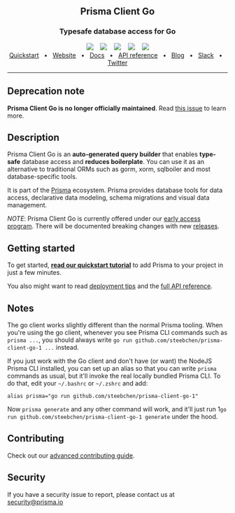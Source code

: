

<div align="center">
    <h2>Prisma Client Go</h2>
    <p><h3 align="center">Typesafe database access for Go</h3></p>
    <div>
        <a href="https://github.com/steebchen/prisma-client-go-1/releases"><img src="https://img.shields.io/github/v/release/steebchen/prisma-client-go-1" /></a>
        <span>&nbsp;&nbsp;</span>
        <a href="https://github.com/steebchen/prisma-client-go-1/actions/workflows/test.yml"><img src="https://github.com/steebchen/prisma-client-go-1/actions/workflows/test.yml/badge.svg" /></a>
        <span>&nbsp;&nbsp;</span>
        <a href="#contributing"><img src="https://img.shields.io/badge/PRs-welcome-brightgreen.svg" /></a>
        <span>&nbsp;&nbsp;</span>
        <a href="./LICENSE"><img src="https://img.shields.io/github/license/steebchen/prisma-client-go-1" /></a>
        <span>&nbsp;&nbsp;</span>
        <a href="https://slack.prisma.io/"><img src="https://img.shields.io/badge/chat-on%20slack-blue.svg" /></a>
    </div>
    <div>
        <a href="./docs/quickstart.md">Quickstart</a>
        <span>&nbsp;&nbsp;•&nbsp;&nbsp;</span>
        <a href="https://www.prisma.io/">Website</a>
        <span>&nbsp;&nbsp;•&nbsp;&nbsp;</span>
        <a href="./docs">Docs</a>
        <span>&nbsp;&nbsp;•&nbsp;&nbsp;</span>
        <a href="./docs/reference">API reference</a>
        <span>&nbsp;&nbsp;•&nbsp;&nbsp;</span>
        <a href="https://www.prisma.io/blog">Blog</a>
        <span>&nbsp;&nbsp;•&nbsp;&nbsp;</span>
        <a href="https://slack.prisma.io/">Slack</a>
        <span>&nbsp;&nbsp;•&nbsp;&nbsp;</span>
        <a href="https://twitter.com/prisma">Twitter</a>
    </div>
</div>

<hr>

## Deprecation note

**Prisma Client Go is no longer officially maintained**. Read [this issue](https://github.com/steebchen/prisma-client-go-1/issues/707) to learn more.

## Description

Prisma Client Go is an **auto-generated query builder** that enables **type-safe** database access and **reduces boilerplate**. You can use it as an alternative to traditional ORMs such as gorm, xorm, sqlboiler and most database-specific tools.

It is part of the [Prisma](https://www.prisma.io/) ecosystem. Prisma provides database tools for data access, declarative data modeling, schema migrations and visual data management.

_NOTE_: Prisma Client Go is currently offered under our [early access program](https://www.prisma.io/docs/about/releases#product-maturity-levels). There will be documented breaking changes with new [releases](https://github.com/steebchen/prisma-client-go-1/releases).

## Getting started

To get started, [**read our quickstart tutorial**](./docs/quickstart.md) to add Prisma to your project in just a few minutes.

You also might want to read [deployment tips](./docs/deploy.md) and the [full API reference](./docs/reference).

## Notes

The go client works slightly different than the normal Prisma tooling. When you're using the go client, whenever you see Prisma CLI commands such as `prisma ...`, you should always write `go run github.com/steebchen/prisma-client-go-1 ...` instead.

If you just work with the Go client and don't have (or want) the NodeJS Prisma CLI installed, you can set up an alias so that you can write `prisma` commands as usual, but it'll invoke the real locally bundled Prisma CLI. To do that, edit your `~/.bashrc` or `~/.zshrc` and add:

```
alias prisma="go run github.com/steebchen/prisma-client-go-1"
```

Now `prisma generate` and any other command will work, and it'll just run 1`go run github.com/steebchen/prisma-client-go-1 generate` under the hood.

## Contributing

Check out our [advanced contributing guide](./CONTRIBUTING.md).

## Security

If you have a security issue to report, please contact us at [security@prisma.io](mailto:security@prisma.io?subject=[GitHub]%20Prisma%202%20Security%20Report%20Go)
